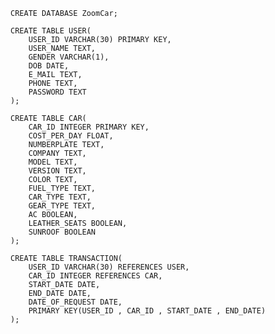     CREATE DATABASE ZoomCar;
    
    CREATE TABLE USER(    
        USER_ID VARCHAR(30) PRIMARY KEY,          
        USER_NAME TEXT,          
        GENDER VARCHAR(1),          
        DOB DATE,          
        E_MAIL TEXT,          
        PHONE TEXT,     
        PASSWORD TEXT 
    );
    
    CREATE TABLE CAR(    
        CAR_ID INTEGER PRIMARY KEY,  
        COST_PER_DAY FLOAT,        
        NUMBERPLATE TEXT,          
        COMPANY TEXT,          
        MODEL TEXT,          
        VERSION TEXT,          
        COLOR TEXT,          
        FUEL_TYPE TEXT,          
        CAR_TYPE TEXT,          
        GEAR_TYPE TEXT,          
        AC BOOLEAN,          
        LEATHER_SEATS BOOLEAN,          
        SUNROOF BOOLEAN 
    );
    
    CREATE TABLE TRANSACTION( 
        USER_ID VARCHAR(30) REFERENCES USER,
        CAR_ID INTEGER REFERENCES CAR,
        START_DATE DATE,
        END_DATE DATE,
        DATE_OF_REQUEST DATE,
        PRIMARY KEY(USER_ID , CAR_ID , START_DATE , END_DATE)
    );

